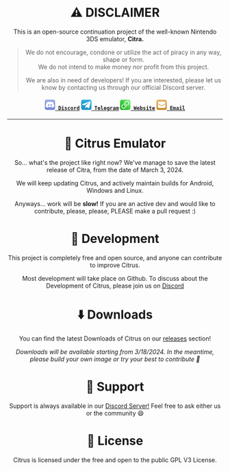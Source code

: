 <h1 align="center">⚠️ DISCLAIMER</h1>
    <p align="center">This is an open-source continuation project of the well-known Nintendo 3DS emulator, <strong>Citra.</strong></p>
    <blockquote align="center">
        <p>We do not encourage, condone or utilize the act of piracy in any way, shape or form. <br> We do not intend to make money nor profit from this project.</p>
        <p>We are also in need of developers! If you are interested, please let us know by contacting us through our official Discord server.</p>
    </blockquote>
<h4 align="center">
  <code><a href="https://discord.gg/5BnqE8RrJK"><img width="24" src="https://raw.githubusercontent.com/djsime1/djsime1/main/Icons/Discord.png"> Discord</a></code>
  <code><a href="https://t.me/ChainedTears"><img width="24" src="https://raw.githubusercontent.com/djsime1/djsime1/main/Icons/Telegram.png"> Telegram</a></code>
  <code><a href="https://citrus-emu.xyz"><img width="24" src="https://raw.githubusercontent.com/djsime1/djsime1/main/Icons/Website.png"> Website</a></code>
  <code><a href="mailto:admin@chainedtears.dev"><img width="24" src="https://raw.githubusercontent.com/djsime1/djsime1/main/Icons/Email.png"> Email</a></code>
</h4>
<hr>
<h1 align="center">🍊 Citrus Emulator</h1>
<p align="center">So... what's the project like right now? We've manage to save the latest release of Citra, from the date of March 3, 2024.</p>
<p align="center">We will keep updating Citrus, and actively maintain builds for Android, Windows and Linux.</p>
<p align="center">Anyways... work will be <b>slow!</b> If you are an active dev and would like to contribute, please, please, PLEASE make a pull request :)</p>

<h1 align="center">🚀 Development</h1>
<p align="center">This project is completely free and open source, and anyone can contribute to improve Citrus.</p>
<p align="center">Most development will take place on Github. To discuss about the Development of Citrus, please join us on <a href="https://discord.gg/5BnqE8RrJK">Discord</a></p>

<h1 align="center">⬇️ Downloads</h1>
<p align="center">You can find the latest Downloads of Citrus on our <a href="https://github.com/citrus-emu/Citrus/releases">releases</a> section!</p>
<p align="center"><i>Downloads will be available starting from 3/18/2024. In the meantime, please build your own image or try your best to contribute 🥺</i></p>

<h1 align="center">🤝 Support</h1>
<p align="center">Support is always available in our <a href="https://discord.gg/5BnqE8RrJK">Discord Server!</a> Feel free to ask either us or the community 😄</p>

<h1 align="center">📜 License</h1>
<p align="center">Citrus is licensed under the free and open to the public GPL V3 License.</p>



